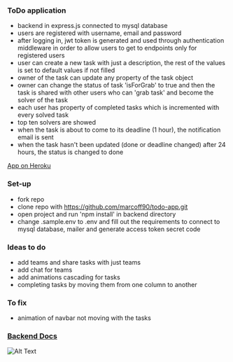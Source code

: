 ### ToDo application
- backend in express.js connected to mysql database
- users are registered with username, email and password
- after logging in, jwt token is generated and used through authentication middleware in order to allow users to get to endpoints only for registered users
- user can create a new task with just a description, the rest of the values is set to default values if not filled
- owner of the task can update any property of the task object
- owner can change the status of task 'isForGrab' to true and then the task is shared with other users who can 'grab task' and become the solver of the task
- each user has property of completed tasks which is incremented with every solved task
- top ten solvers are showed
- when the task is about to come to its deadline (1 hour), the notification email is sent
- when the task hasn't been updated (done or deadline changed) after 24 hours, the status is changed to done

[App on Heroku](https://todo-app-marcoff.herokuapp.com/)


### Set-up
- fork repo
- clone repo with https://github.com/marcoff90/todo-app.git
- open project and run 'npm install' in backend directory
- change .sample.env to .env and fill out the requirements to connect to mysql database, mailer and generate access token secret code


### Ideas to do
- add teams and share tasks with just teams
- add chat for teams
- add animations cascading for tasks
- completing tasks by moving them from one column to another

### To fix
- animation of navbar not moving with the tasks

### [Backend Docs](backend.md)

![Alt Text](https://github.com/marcoff90/todo-app/blob/master/app_gif/ToDoApp-v10.gif)




